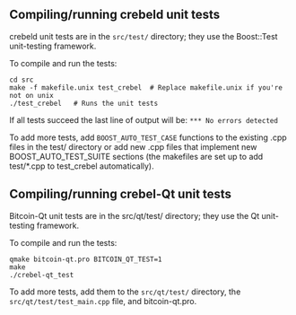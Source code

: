 Compiling/running crebeld unit tests
------------------------------------

crebeld unit tests are in the `src/test/` directory; they
use the Boost::Test unit-testing framework.

To compile and run the tests:

	cd src
	make -f makefile.unix test_crebel  # Replace makefile.unix if you're not on unix
	./test_crebel   # Runs the unit tests

If all tests succeed the last line of output will be:
`*** No errors detected`

To add more tests, add `BOOST_AUTO_TEST_CASE` functions to the existing
.cpp files in the test/ directory or add new .cpp files that
implement new BOOST_AUTO_TEST_SUITE sections (the makefiles are
set up to add test/*.cpp to test_crebel automatically).


Compiling/running crebel-Qt unit tests
---------------------------------------

Bitcoin-Qt unit tests are in the src/qt/test/ directory; they
use the Qt unit-testing framework.

To compile and run the tests:

	qmake bitcoin-qt.pro BITCOIN_QT_TEST=1
	make
	./crebel-qt_test

To add more tests, add them to the `src/qt/test/` directory,
the `src/qt/test/test_main.cpp` file, and bitcoin-qt.pro.
